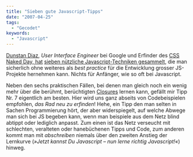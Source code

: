 ```yaml
---
title: "Sieben gute Javascript-Tipps"
date: "2007-04-25"
tags:
  - "Gecodet"
keywords:
  - "Javascript"
---
```


[Dunstan Diaz](http://www.dustindiaz.com/), _User Interface Engineer_ bei Google und Erfinder des [CSS Naked Day, hat](http://naked.dustindiaz.com/) [sieben nützliche Javascript-Techniken gesammelt](http://www.digital-web.com/articles/seven_javascript_techniques/), die man sicherlich ohne weiteres als _best practice_ für die Entwicklung grosser JS\-Projekte hernehmen kann. Nichts für Anfänger, wie so oft bei Javascript.

Neben den sechs praktischen Fällen, bei denen man gleich noch ein wenig mehr über die berühmt, berüchtigten [Closures](http://www.jibbering.com/faq/faq_notes/closures.html) lernen kann, gefällt mir Tipp Nr. 7 eigentlich am besten. Hier wird uns ganz abseits von Codebeispielen empfohlen, _das Rad neu zu erfinden_! Hehe, ein Tipp den man selten in Sachen Programmierung hört, der aber widerspiegelt, auf welche Abwege man sich bei JS begeben kann, wenn man beispiele aus dem Netz blind abtippt oder lediglich anpasst. Zum einen ist das Netz verseucht mit schlechten, veralteten oder hanebüchenen Tipps und Code, zum anderen kommt man mit _abschreiben_ niemals über den zweiten Anstieg der Lernkurve (_»Jetzt kannst Du Javascript – nun lerne richtig Javascript!«_) hinweg.
